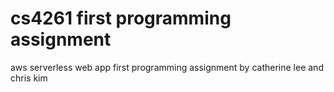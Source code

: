 # cs4261 first programming assignment
aws serverless web app first programming assignment by catherine lee and chris kim
